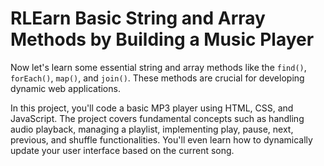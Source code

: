 # RLEarn Basic String and Array Methods by Building a Music Player

Now let's learn some essential string and array methods like the ```find()```, ```forEach()```, ```map()```, and ```join()```. These methods are crucial for developing dynamic web applications.

In this project, you'll code a basic MP3 player using HTML, CSS, and JavaScript. The project covers fundamental concepts such as handling audio playback, managing a playlist, implementing play, pause, next, previous, and shuffle functionalities. You'll even learn how to dynamically update your user interface based on the current song.
